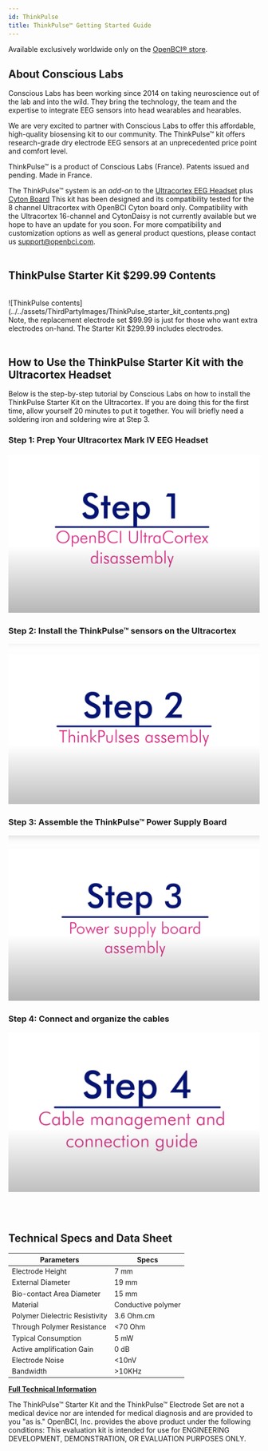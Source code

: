 ```yaml
---
id: ThinkPulse
title: ThinkPulse™ Getting Started Guide
---
```


Available exclusively worldwide only on the [OpenBCI® store](https://shop.openbci.com/products/thinkpulse-active-electrode-kit).

## About Conscious Labs

Conscious Labs has been working since 2014 on taking neuroscience out of the lab and into the wild. They bring the technology, the team and the expertise to integrate EEG sensors into head wearables and hearables.

We are very excited to partner with Conscious Labs to offer this affordable, high-quality biosensing kit to our community. The ThinkPulse™ kit offers research-grade dry electrode EEG sensors at an unprecedented price point and comfort level.

ThinkPulse™ is a product of Conscious Labs (France). Patents issued and pending. Made in France.

The ThinkPulse™ system is an *add-on* to the [Ultracortex EEG Headset](https://shop.openbci.com/collections/frontpage/products/ultracortex-mark-iv) plus [Cyton Board](https://shop.openbci.com/collections/frontpage/products/cyton-biosensing-board-8-channel)
This kit has been designed and its compatibility tested for the 8 channel Ultracortex with OpenBCI Cyton board only. Compatibility with the Ultracortex 16-channel and CytonDaisy is not currently available but we hope to have an update for you soon. For more compatibility and customization options as well as general product questions, please contact us support@openbci.com.
<br/>
<br/>

## ThinkPulse Starter Kit $299.99 Contents

<br/>
![ThinkPulse contents](../../assets/ThirdPartyImages/ThinkPulse_starter_kit_contents.png)

<br/>
Note, the replacement electrode set $99.99 is just for those who want extra electrodes on-hand. The Starter Kit $299.99 includes electrodes.
<br/>
<br/>

## How to Use the ThinkPulse Starter Kit with the Ultracortex Headset
Below is the step-by-step tutorial by Conscious Labs on how to install the ThinkPulse Starter Kit on the Ultracortex. If you are doing this for the first time, allow yourself 20 minutes to put it together. You will briefly need a soldering iron and soldering wire at Step 3.

### Step 1: Prep Your Ultracortex Mark IV EEG Headset

[![Ultracortex prep](../../assets/ThirdPartyImages/ThinkPulse_assembly_step1.png)](https://youtu.be/cKDDvFaZy6s)



### Step 2: Install the ThinkPulse™ sensors on the Ultracortex

[![install sensors](../../assets/ThirdPartyImages/ThinkPulse_assembly_step2.png)](https://youtu.be/KNyI0c5DYu8)


### Step 3: Assemble the ThinkPulse™ Power Supply Board

[![assemble power supply](../../assets/ThirdPartyImages/ThinkPulse_assembly_step3.png)](https://youtu.be/Icuqx6eHbhs)


### Step 4: Connect and organize the cables

[![cable management](../../assets/ThirdPartyImages/ThinkPulse_assembly_step4.png)](https://youtu.be/GtcfUNvZlZ0)

<br/>
<br/>

## Technical Specs and Data Sheet

| Parameters | Specs |
|---|---|
| Electrode Height | 7 mm |
| External Diameter | 19 mm |
| Bio-contact Area Diameter | 15 mm |
| Material | Conductive polymer |
| Polymer Dielectric Resistivity | 3.6 Ohm.cm |
| Through Polymer Resistance | <70 Ohm |
| Typical Consumption | 5 mW |
| Active amplification Gain | 0 dB |
| Electrode Noise | <10nV |
| Bandwidth | >10KHz |

**[Full Technical Information](https://drive.google.com/file/d/1Ri2UPmPH2SrTjYQ8Mj046ciWLGzRxCSl/view?usp=sharing)**

The ThinkPulse™ Starter Kit and the ThinkPulse™ Electrode Set are not a medical device nor are intended for medical diagnosis and are provided to you "as is." OpenBCI, Inc. provides the above product under the following conditions: This evaluation kit is intended for use for ENGINEERING DEVELOPMENT, DEMONSTRATION, OR EVALUATION PURPOSES ONLY.
